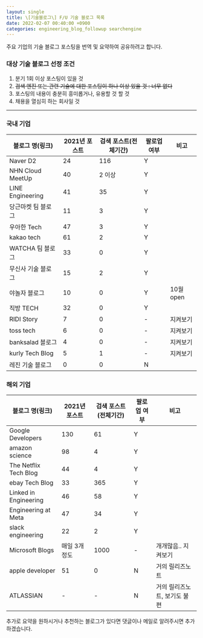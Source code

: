 ```yaml
---
layout: single
title: \[기술블로그\] F/U 기술 블로그 목록
date: 2022-02-07 00:40:00 +0900
categories: engineering_blog_followup searchengine
---
```


주요 기업의 기술 블로그 포스팅을 번역 및 요약하여 공유하려고 합니다.

### 대상 기술 블로그 선정 조건

1. 분기 1회 이상 포스팅이 있을 것
2. ~~검색 엔진 또는 관련 기술에 대한 포스팅이 하나 이상 있을 것 : 너무 없다~~
3. 포스팅의 내용이 충분히 흥미롭거나, 유용할 것 할 것
4. 채용을 열심히 하는 회사일 것


---

### 국내 기업

| 블로그 명(링크) | 2021년 포스트 | 검색 포스트(전체기간) | 팔로업 여부 | 비고 |
| --- | --- | --- | --- | --- |
| Naver D2 | 24 | 116 | Y |  |
| NHN Cloud MeetUp | 40 | 2 이상 | Y |  |
| LINE Engineering | 41 | 35 | Y |  |
| 당근마켓 팀 블로그 | 11 | 3 | Y |  |
| 우아한 Tech | 47 | 3 | Y |  |
| kakao tech | 61 | 2 | Y |  |
| WATCHA 팀 블로그 | 33 | 0 | Y |  |
| 무신사 기술 블로그 | 15 | 2 | Y |  |
| 야놀자 블로그 | 10 | 0 | Y | 10월 open |
| 직방 TECH | 32 | 0 | Y |  |
| RIDI Story | 7 | 0 | - | 지켜보기 |
| toss tech | 6 | 0 | - | 지켜보기 |
| banksalad 블로그 | 4 | 0 | - | 지켜보기 |
| kurly Tech Blog | 5 | 1 | - | 지켜보기 |
| 레진 기술 블로그 | 0 | 0 | N |  |

### 해외 기업

| 블로그 명(링크) | 2021년 포스트 | 검색 포스트(전체기간) | 팔로업 여부 | 비고 |
| --- | --- | --- | --- | --- |
| Google Developers | 130 | 61 | Y |  |
| amazon science | 98 | 4 | Y |  |
| The Netflix Tech Blog | 44 | 4 | Y |  |
| ebay Tech Blog | 33 | 365 | Y |  |
| Linked in Engineering | 46 | 58 | Y |  |
| Engineering at Meta | 47 | 34 | Y |  |
| slack engineering | 22 | 2 | Y |  |
| Microsoft Blogs | 매일 3개정도 | 1000 | - | 개개많음.. 지켜보기 |
| apple developer | 51 | 0 | N | 거의 릴리즈노트 |
| ATLASSIAN | - | - | N | 거의 릴리즈노트, 보기도 불편 |

추가로 요약을 원하시거나 추천하는 블로그가 있다면 댓글이나 메일로 알려주시면 추가하겠습니다.